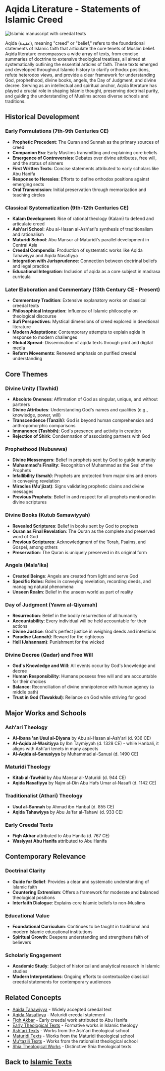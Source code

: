 # Aqida Literature - Statements of Islamic Creed

![Islamic manuscript with creedal texts](aqida_literature_image.jpg)

Aqida (عقيدة), meaning "creed" or "belief," refers to the foundational statements of Islamic faith that articulate the core tenets of Muslim belief. Aqida literature encompasses a wide array of texts, from concise summaries of doctrine to extensive theological treatises, all aimed at systematically outlining the essential articles of faith. These texts emerged and developed throughout Islamic history to clarify orthodox positions, refute heterodox views, and provide a clear framework for understanding God, prophethood, divine books, angels, the Day of Judgment, and divine decree. Serving as an intellectual and spiritual anchor, Aqida literature has played a crucial role in shaping Islamic thought, preserving doctrinal purity, and guiding the understanding of Muslims across diverse schools and traditions.

## Historical Development

### Early Formulations (7th-9th Centuries CE)
- **Prophetic Precedent**: The Quran and Sunnah as the primary sources of creed
- **Companion Era**: Early Muslims transmitting and explaining core beliefs
- **Emergence of Controversies**: Debates over divine attributes, free will, and the status of sinners
- **First Written Texts**: Concise statements attributed to early scholars like Abu Hanifa
- **Response to Heresies**: Efforts to define orthodox positions against emerging sects
- **Oral Transmission**: Initial preservation through memorization and teaching circles

### Classical Systematization (9th-12th Centuries CE)
- **Kalam Development**: Rise of rational theology (Kalam) to defend and articulate creed
- **Ash'ari School**: Abu al-Hasan al-Ash'ari's synthesis of traditionalism and rationalism
- **Maturidi School**: Abu Mansur al-Maturidi's parallel development in Central Asia
- **Creedal Compendia**: Production of systematic works like Aqida Tahawiyya and Aqida Nasafiyya
- **Integration with Jurisprudence**: Connection between doctrinal beliefs and legal practice
- **Educational Integration**: Inclusion of aqida as a core subject in madrasa curricula

### Later Elaboration and Commentary (13th Century CE - Present)
- **Commentary Tradition**: Extensive explanatory works on classical creedal texts
- **Philosophical Integration**: Influence of Islamic philosophy on theological discourse
- **Sufi Perspectives**: Mystical dimensions of creed explored in devotional literature
- **Modern Adaptations**: Contemporary attempts to explain aqida in response to modern challenges
- **Global Spread**: Dissemination of aqida texts through print and digital media
- **Reform Movements**: Renewed emphasis on purified creedal understanding

## Core Themes

### Divine Unity (Tawhid)
- **Absolute Oneness**: Affirmation of God as singular, unique, and without partners
- **Divine Attributes**: Understanding God's names and qualities (e.g., knowledge, power, will)
- **Transcendence (Tanzih)**: God is beyond human comprehension and anthropomorphic comparisons
- **Immanence (Tashbih)**: God's presence and activity in creation
- **Rejection of Shirk**: Condemnation of associating partners with God

### Prophethood (Nubuwwa)
- **Divine Messengers**: Belief in prophets sent by God to guide humanity
- **Muhammad's Finality**: Recognition of Muhammad as the Seal of the Prophets
- **Infallibility (Ismah)**: Prophets are protected from major sins and errors in conveying revelation
- **Miracles (Mu'jizat)**: Signs validating prophetic claims and divine messages
- **Previous Prophets**: Belief in and respect for all prophets mentioned in divine scriptures

### Divine Books (Kutub Samawiyyah)
- **Revealed Scriptures**: Belief in books sent by God to prophets
- **Quran as Final Revelation**: The Quran as the complete and preserved word of God
- **Previous Scriptures**: Acknowledgment of the Torah, Psalms, and Gospel, among others
- **Preservation**: The Quran is uniquely preserved in its original form

### Angels (Mala'ika)
- **Created Beings**: Angels are created from light and serve God
- **Specific Roles**: Roles in conveying revelation, recording deeds, and managing natural phenomena
- **Unseen Realm**: Belief in the unseen world as part of reality

### Day of Judgment (Yawm al-Qiyamah)
- **Resurrection**: Belief in the bodily resurrection of all humanity
- **Accountability**: Every individual will be held accountable for their actions
- **Divine Justice**: God's perfect justice in weighing deeds and intentions
- **Paradise (Jannah)**: Reward for the righteous
- **Hell (Jahannam)**: Punishment for the wicked

### Divine Decree (Qadar) and Free Will
- **God's Knowledge and Will**: All events occur by God's knowledge and decree
- **Human Responsibility**: Humans possess free will and are accountable for their choices
- **Balance**: Reconciliation of divine omnipotence with human agency (a middle path)
- **Trust in God (Tawakkul)**: Reliance on God while striving for good

## Major Works and Schools

### Ash'ari Theology
- **Al-Ibana 'an Usul al-Diyana** by Abu al-Hasan al-Ash'ari (d. 936 CE)
- **Al-Aqida al-Wasitiyya** by Ibn Taymiyyah (d. 1328 CE) - while Hanbali, it aligns with Ash'ari tenets in many aspects
- **Al-Aqida al-Sanusiyya** by Muhammad al-Sanusi (d. 1490 CE)

### Maturidi Theology
- **Kitab al-Tawhid** by Abu Mansur al-Maturidi (d. 944 CE)
- **Aqida Nasafiyya** by Najm al-Din Abu Hafs Umar al-Nasafi (d. 1142 CE)

### Traditionalist (Athari) Theology
- **Usul al-Sunnah** by Ahmad ibn Hanbal (d. 855 CE)
- **Aqida Tahawiyya** by Abu Ja'far al-Tahawi (d. 933 CE)

### Early Creedal Texts
- **Fiqh Akbar** attributed to Abu Hanifa (d. 767 CE)
- **Wasiyyat Abu Hanifa** attributed to Abu Hanifa

## Contemporary Relevance

### Doctrinal Clarity
- **Guide for Belief**: Provides a clear and systematic understanding of Islamic faith
- **Countering Extremism**: Offers a framework for moderate and balanced theological positions
- **Interfaith Dialogue**: Explains core Islamic beliefs to non-Muslims

### Educational Value
- **Foundational Curriculum**: Continues to be taught in traditional and modern Islamic educational institutions
- **Spiritual Growth**: Deepens understanding and strengthens faith of believers

### Scholarly Engagement
- **Academic Study**: Subject of historical and analytical research in Islamic studies
- **Modern Interpretations**: Ongoing efforts to contextualize classical creedal statements for contemporary audiences

## Related Concepts

- [Aqida Tahawiyya](./aqida_tahawiyya.md) - Widely accepted creedal text
- [Aqida Nasafiyya](./aqida_nasafiyya.md) - Maturidi creedal statement
- [Fiqh Akbar](./fiqh_akbar.md) - Early creedal work attributed to Abu Hanifa
- [Early Theological Texts](./early_theological_texts.md) - Formative works in Islamic theology
- [Ash'ari Texts](./ashari_texts.md) - Works from the Ash'ari theological school
- [Maturidi Texts](./maturidi_texts.md) - Works from the Maturidi theological school
- [Mu'tazili Texts](./mutazili_texts.md) - Works from the rationalist theological school
- [Shia Theological Works](./shia_theological_works.md) - Distinctive Shia theological texts

## Back to [Islamic Texts](./README.md)
